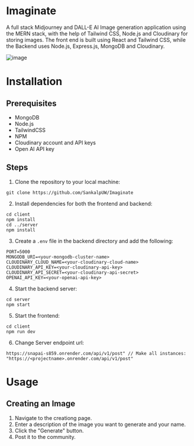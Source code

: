 # Imaginate
A full stack Midjourney and DALL-E AI Image generation application using the MERN stack, with the help of Tailwind CSS, Node.js and Cloudinary for storing images.
The front end is built using React and Tailwind CSS, while the Backend uses Node.js, Express.js, MongoDB and Cloudinary.  

![image](https://github.com/SankalpUW/SnapAI/assets/113000067/95e64fe1-bb70-4c99-afd4-4a80ca1b9ed4)

# Installation

## Prerequisites
* MongoDB
* Node.js
* TailwindCSS
* NPM
* Cloudinary account and API keys
* Open AI API key

## Steps
  1. Clone the repository to your local machine:
```
git clone https://github.com/SankalpUW/Imaginate
```

  2. Install dependencies for both the frontend and backend:
```
cd client
npm install
cd ../server
npm install
```
    
  3. Create a `.env` file in the backend directory and add the following:
```
PORT=5000
MONGODB_URI=<your-mongodb-cluster-name>
CLOUDINARY_CLOUD_NAME=<your-cloudinary-cloud-name>
CLOUDINARY_API_KEY=<your-cloudinary-api-key>
CLOUDINARY_API_SECRET=<your-cloudinary-api-secret>
OPENAI_API_KEY=<your-openai-api-key>
```

  4. Start the backend server:
  ```
  cd server
  npm start
  ```

  5. Start the frontend:
  ```
  cd client
  npm run dev
  ```

  6. Change Server endpoint url:
```
https://snapai-s859.onrender.com/api/v1/post" // Make all instances: "https://<projectname>.onrender.com/api/v1/post"
```
# Usage
## Creating an Image
1. Navigate to the creationg page.
2. Enter a description of the image you want to generate and your name.
3. Click the "Generate" button.
4. Post it to the community.
